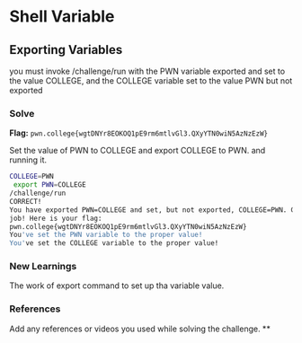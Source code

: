 # Shell Variable

## Exporting Variables
you must invoke /challenge/run with the PWN variable exported and set to the value COLLEGE,
and the COLLEGE variable set to the value PWN but not exported

### Solve
**Flag:** `pwn.college{wgtDNYr8EOKOQ1pE9rm6mtlvGl3.QXyYTN0wiN5AzNzEzW}`

Set the value of PWN to COLLEGE and export COLLEGE to PWN. and running it.

```bash
COLLEGE=PWN
 export PWN=COLLEGE
/challenge/run
CORRECT!
You have exported PWN=COLLEGE and set, but not exported, COLLEGE=PWN. Great
job! Here is your flag:
pwn.college{wgtDNYr8EOKOQ1pE9rm6mtlvGl3.QXyYTN0wiN5AzNzEzW}
You've set the PWN variable to the proper value!
You've set the COLLEGE variable to the proper value!
```

### New Learnings
The work of export command to set up tha variable value.

### References 
Add any references or videos you used while solving the challenge.
**
